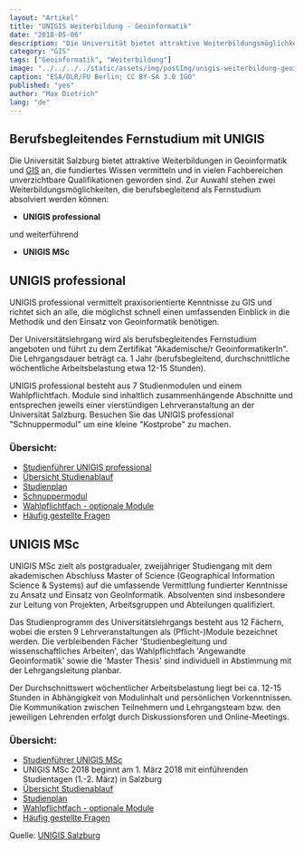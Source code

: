 ```yaml
---
layout: "Artikel"
title: "UNIGIS Weiterbildung - Geoinformatik"
date: "2018-05-06"
description: "Die Universität bietet attraktive Weiterbildungsmöglichkeiten für Geoinformatik"
category: "GIS"
tags: ["Geoinformatik", "Weiterbildung"]
image: "../../../../static/assets/img/postImg/unigis-weiterbildung-geoinformatik.jpg"
caption: "ESA/DLR/FU Berlin; CC BY-SA 3.0 IGO"
published: "yes"
author: "Max Dietrich"
lang: "de"
---
```


## Berufsbegleitendes Fernstudium mit UNIGIS

Die Universität Salzburg bietet attraktive Weiterbildungen in Geoinformatik und [GIS](/gis/was-ist-gis "Was ist GIS?") an, die fundiertes Wissen vermitteln und in vielen Fachbereichen unverzichtbare Qualifikationen geworden sind. Zur Auwahl stehen zwei Weiterbildungsmöglichkeiten, die berufsbegleitend als Fernstudium absolviert werden können:

*   **UNIGIS professional**

und weiterführend

*   **UNIGIS MSc**

## UNIGIS professional

UNIGIS professional vermittelt praxisorientierte Kenntnisse zu GIS und richtet sich an alle, die möglichst schnell einen umfassenden Einblick in die Methodik und den Einsatz von Geoinformatik benötigen.

Der Universitätslehrgang wird als berufsbegleitendes Fernstudium angeboten und führt zu dem Zertifikat "Akademische/r GeoinformatikerIn". Die Lehrgangsdauer beträgt ca. 1 Jahr (berufsbegleitend, durchschnittliche wöchentliche Arbeitsbelastung etwa 12-15 Stunden).

UNIGIS professional besteht aus 7 Studienmodulen und einem Wahlpflichtfach. Module sind inhaltlich zusammenhängende Abschnitte und entsprechen jeweils einer vierstündigen Lehrveranstaltung an der Universität Salzburg. Besuchen Sie das UNIGIS professional "Schnuppermodul" um eine kleine "Kostprobe" zu machen.

### Übersicht:

*   [Studienführer UNIGIS professional](https://www.unigis.at/files/UNIGIS%20Studienfuehrer%20prof.pdf "Studienführer UNIGIS professional")
*   [Übersicht Studienablauf](https://www.unigis.at/files/Uebersicht_Studienablauf_UNIGIS_professional.pdf "Übersicht Studienablauf professional")
*   [Studienplan](https://www.unigis.at/files/curriculum_unigis-prof.pdf "Studienplan professional")
*   [Schnuppermodul](https://www.unigis.at/schnuppermodul/index.html "Schnuppermodul")
*   [Wahlpflichtfach - optionale Module](https://www.unigis.at/index.php/club-unigis/weiterbildung#optionale_module "Wahlpflichtfach - optionale Module - professional")
*   [Häufig gestellte Fragen](https://www.unigis.at/index.php/fernstudien/faq "Häufig gestellte Fragen")

## UNIGIS MSc

UNIGIS MSc zielt als postgradualer, zweijähriger Studiengang mit dem akademischen Abschluss Master of Science (Geographical Information Science & Systems) auf die umfassende Vermittlung fundierter Kenntnisse zu Ansatz und Einsatz von GeoInformatik. Absolventen sind insbesondere zur Leitung von Projekten, Arbeitsgruppen und Abteilungen qualifiziert.

Das Studienprogramm des Universitätslehrgangs besteht aus 12 Fächern, wobei die ersten 9 Lehrveranstaltungen als (Pflicht-)Module bezeichnet werden. Die verbleibenden Fächer 'Studienbegleitung und wissenschaftliches Arbeiten', das Wahlpflichtfach 'Angewandte Geoinformatik' sowie die 'Master Thesis' sind individuell in Abstimmung mit der Lehrgangsleitung planbar.

Der Durchschnittswert wöchentlicher Arbeitsbelastung liegt bei ca. 12-15 Stunden in Abhängigkeit von Modulinhalt und persönlichen Vorkenntnissen. Die Kommunikation zwischen Teilnehmern und Lehrgangsteam bzw. den jeweiligen Lehrenden erfolgt durch Diskussionsforen und Online-Meetings.

### Übersicht:

*   [Studienführer UNIGIS MSc](https://www.unigis.at/files/UNIGIS%20Studienfuehrer%20MSc.pdf "Studienführer UNIGIS MSc")
*   UNIGIS MSc 2018 beginnt am 1\. März 2018 mit einführenden Studientagen (1.-2\. März) in Salzburg
*   [Übersicht Studienablauf](https://www.unigis.at/files/Uebersicht_Studienablauf_UNIGIS_MSc.pdf "Übersicht Studienablauf MSc")
*   [Studienplan](https://www.unigis.at/files/curriculum_unigis-msc.pdf "Studienplan MSc")
*   [Wahlpflichtfach - optionale Module](https://www.unigis.at/index.php/club-unigis/weiterbildung#optionale_module "Wahlpflichtfach - optionale Module - MSc")
*   [Häufig gestellte Fragen](https://www.unigis.at/index.php/fernstudien/faq "Häufig gestellte Fragen")

Quelle: [UNIGIS Salzburg](https://www.unigis.at/index.php/fernstudien "UNIGIS Salzburg")

